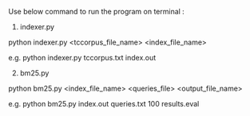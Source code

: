Use below command to run the program on terminal :

1. indexer.py

python indexer.py <tccorpus_file_name> <index_file_name>  

e.g. python indexer.py tccorpus.txt index.out



2. bm25.py


python bm25.py <index_file_name> <queries_file> <maximum number of document results> <output_file_name>

e.g. python bm25.py index.out queries.txt 100 results.eval
 
